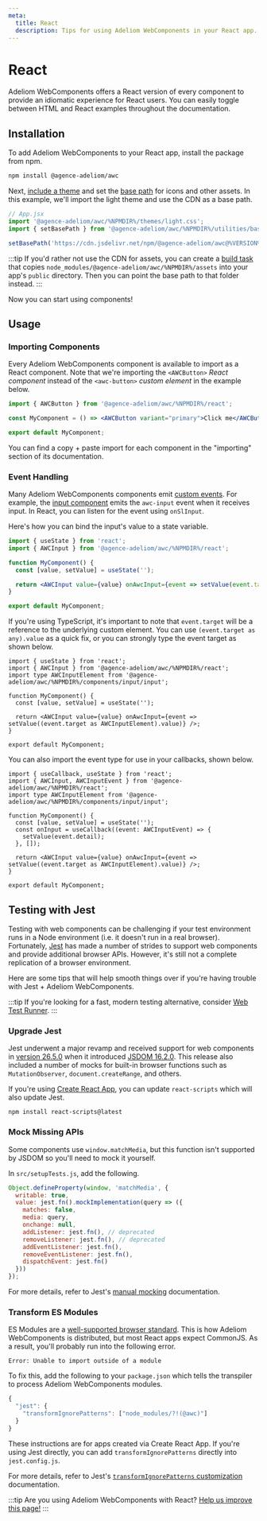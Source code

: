 ```yaml
---
meta:
  title: React
  description: Tips for using Adeliom WebComponents in your React app.
---
```


# React

Adeliom WebComponents offers a React version of every component to provide an idiomatic experience for React users. You can easily toggle between HTML and React examples throughout the documentation.

## Installation

To add Adeliom WebComponents to your React app, install the package from npm.

```bash
npm install @agence-adeliom/awc
```

Next, [include a theme](/getting-started/themes) and set the [base path](/getting-started/installation#setting-the-base-path) for icons and other assets. In this example, we'll import the light theme and use the CDN as a base path.

```jsx
// App.jsx
import '@agence-adeliom/awc/%NPMDIR%/themes/light.css';
import { setBasePath } from '@agence-adeliom/awc/%NPMDIR%/utilities/base-path';

setBasePath('https://cdn.jsdelivr.net/npm/@agence-adeliom/awc@%VERSION%/%CDNDIR%/');
```

:::tip
If you'd rather not use the CDN for assets, you can create a [build task](https://webpack.js.org/plugins/copy-webpack-plugin/) that copies `node_modules/@agence-adeliom/awc/%NPMDIR%/assets` into your app's `public` directory. Then you can point the base path to that folder instead.
:::

Now you can start using components!

## Usage

### Importing Components

Every Adeliom WebComponents component is available to import as a React component. Note that we're importing the `<AWCButton>` _React component_ instead of the `<awc-button>` _custom element_ in the example below.

```jsx
import { AWCButton } from '@agence-adeliom/awc/%NPMDIR%/react';

const MyComponent = () => <AWCButton variant="primary">Click me</AWCButton>;

export default MyComponent;
```

You can find a copy + paste import for each component in the "importing" section of its documentation.

### Event Handling

Many Adeliom WebComponents components emit [custom events](https://developer.mozilla.org/en-US/docs/Web/API/CustomEvent). For example, the [input component](/components/input) emits the `awc-input` event when it receives input. In React, you can listen for the event using `onSlInput`.

Here's how you can bind the input's value to a state variable.

```jsx
import { useState } from 'react';
import { AWCInput } from '@agence-adeliom/awc/%NPMDIR%/react';

function MyComponent() {
  const [value, setValue] = useState('');

  return <AWCInput value={value} onAwcInput={event => setValue(event.target.value)} />;
}

export default MyComponent;
```

If you're using TypeScript, it's important to note that `event.target` will be a reference to the underlying custom element. You can use `(event.target as any).value` as a quick fix, or you can strongly type the event target as shown below.

```tsx
import { useState } from 'react';
import { AWCInput } from '@agence-adeliom/awc/%NPMDIR%/react';
import type AWCInputElement from '@agence-adeliom/awc/%NPMDIR%/components/input/input';

function MyComponent() {
  const [value, setValue] = useState('');

  return <AWCInput value={value} onAwcInput={event => setValue((event.target as AWCInputElement).value)} />;
}

export default MyComponent;
```

You can also import the event type for use in your callbacks, shown below.

```tsx
import { useCallback, useState } from 'react';
import { AWCInput, AWCInputEvent } from '@agence-adeliom/awc/%NPMDIR%/react';
import type AWCInputElement from '@agence-adeliom/awc/%NPMDIR%/components/input/input';

function MyComponent() {
  const [value, setValue] = useState('');
  const onInput = useCallback((event: AWCInputEvent) => {
    setValue(event.detail);
  }, []);

  return <AWCInput value={value} onAwcInput={event => setValue((event.target as AWCInputElement).value)} />;
}

export default MyComponent;
```

## Testing with Jest

Testing with web components can be challenging if your test environment runs in a Node environment (i.e. it doesn't run in a real browser). Fortunately, [Jest](https://jestjs.io/) has made a number of strides to support web components and provide additional browser APIs. However, it's still not a complete replication of a browser environment.

Here are some tips that will help smooth things over if you're having trouble with Jest + Adeliom WebComponents.

:::tip
If you're looking for a fast, modern testing alternative, consider [Web Test Runner](https://modern-web.dev/docs/test-runner/overview/).
:::

### Upgrade Jest

Jest underwent a major revamp and received support for web components in [version 26.5.0](https://github.com/facebook/jest/blob/main/CHANGELOG.md#2650) when it introduced [JSDOM 16.2.0](https://github.com/jsdom/jsdom/blob/master/Changelog.md#1620). This release also included a number of mocks for built-in browser functions such as `MutationObserver`, `document.createRange`, and others.

If you're using [Create React App](https://reactjs.org/docs/create-a-new-react-app.html#create-react-app), you can update `react-scripts` which will also update Jest.

```
npm install react-scripts@latest
```

### Mock Missing APIs

Some components use `window.matchMedia`, but this function isn't supported by JSDOM so you'll need to mock it yourself.

In `src/setupTests.js`, add the following.

```js
Object.defineProperty(window, 'matchMedia', {
  writable: true,
  value: jest.fn().mockImplementation(query => ({
    matches: false,
    media: query,
    onchange: null,
    addListener: jest.fn(), // deprecated
    removeListener: jest.fn(), // deprecated
    addEventListener: jest.fn(),
    removeEventListener: jest.fn(),
    dispatchEvent: jest.fn()
  }))
});
```

For more details, refer to Jest's [manual mocking](https://jestjs.io/docs/manual-mocks#mocking-methods-which-are-not-implemented-in-jsdom) documentation.

### Transform ES Modules

ES Modules are a [well-supported browser standard](https://hacks.mozilla.org/2018/03/es-modules-a-cartoon-deep-dive/). This is how Adeliom WebComponents is distributed, but most React apps expect CommonJS. As a result, you'll probably run into the following error.

```
Error: Unable to import outside of a module
```

To fix this, add the following to your `package.json` which tells the transpiler to process Adeliom WebComponents modules.

```js
{
  "jest": {
    "transformIgnorePatterns": ["node_modules/?!(@awc)"]
  }
}
```

These instructions are for apps created via Create React App. If you're using Jest directly, you can add `transformIgnorePatterns` directly into `jest.config.js`.

For more details, refer to Jest's [`transformIgnorePatterns` customization](https://jestjs.io/docs/tutorial-react-native#transformignorepatterns-customization) documentation.

:::tip
Are you using Adeliom WebComponents with React? [Help us improve this page!](https://github.com/agence-adeliom/awc/blob/next/docs/frameworks/react.md)
:::

